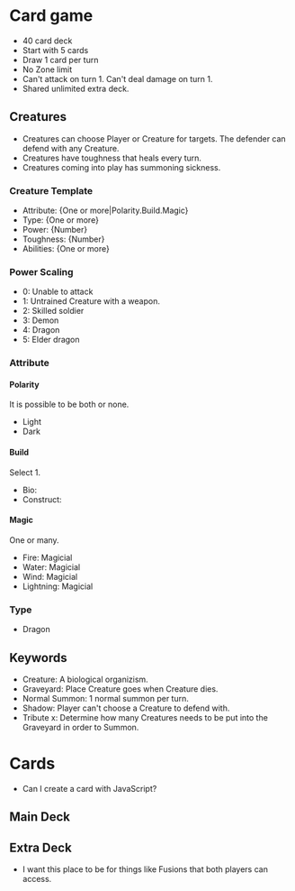 # Card game
* 40 card deck
* Start with 5 cards
* Draw 1 card per turn
* No Zone limit
* Can't attack on turn 1. Can't deal damage on turn 1.
* Shared unlimited extra deck. 

## Creatures
* Creatures can choose Player or Creature for targets. The defender can defend with any Creature.
* Creatures have toughness that heals every turn. 
* Creatures coming into play has summoning sickness.

### Creature Template
* Attribute: {One or more|Polarity.Build.Magic}
* Type: {One or more}
* Power: {Number}
* Toughness: {Number}
* Abilities: {One or more}

### Power Scaling
* 0: Unable to attack
* 1: Untrained Creature with a weapon.
* 2: Skilled soldier
* 3: Demon
* 4: Dragon
* 5: Elder dragon

### Attribute
#### Polarity
It is possible to be both or none.
* Light
* Dark

#### Build
Select 1.
* Bio:
* Construct:

#### Magic
One or many.
* Fire: Magicial
* Water: Magicial
* Wind: Magicial
* Lightning: Magicial

### Type
* Dragon

## Keywords
* Creature: A biological organizism. 
* Graveyard: Place Creature goes when Creature dies.
* Normal Summon: 1 normal summon per turn. 
* Shadow: Player can't choose a Creature to defend with. 
* Tribute x: Determine how many Creatures needs to be put into the Graveyard in order to Summon. 

# Cards
* Can I create a card with JavaScript?

## Main Deck
## Extra Deck
* I want this place to be for things like Fusions that both players can access. 
